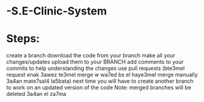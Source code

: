 # -S.E-Clinic-System

# Steps:
create a branch
download the code from your branch
make all your changes/updates
upload them to your BRANCH
add comments to your commits to help understanding the changes
use pull requests (bte3mel request enak 3awez te3mel merge w wa7ed bs el haye3mel merge manually 3a4an mate7sal4 la5bata)
next time you will have to create another branch to work on an updated version of the code
Note: merged branches will be deleted 3a4an el za7ma
